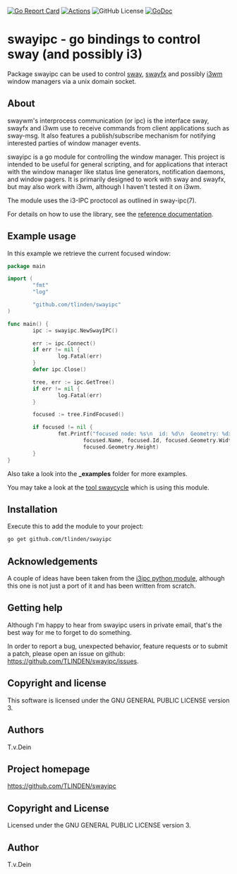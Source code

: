 [![Go Report Card](https://goreportcard.com/badge/github.com/tlinden/swayipc)](https://goreportcard.com/report/github.com/tlinden/swayipc) 
[![Actions](https://github.com/tlinden/swayipc/actions/workflows/ci.yaml/badge.svg)](https://github.com/tlinden/swayipc/actions)
![GitHub License](https://img.shields.io/github/license/tlinden/swayipc)
[![GoDoc](https://godoc.org/github.com/tlinden/swayipc?status.svg)](https://godoc.org/github.com/tlinden/swayipc)

# swayipc - go bindings to control sway (and possibly i3)

Package swayipc can be used to control [sway](https://swaywm.org/),
[swayfx](https://github.com/WillPower3309/swayfx) and possibly
[i3wm](http://i3wm.org/) window managers via a unix domain socket.

## About

swaywm's interprocess  communication (or  ipc) is the  interface sway,
swayfx and i3wm use to  receive commands from client applications such
as  sway-msg.   It  also  features  a  publish/subscribe  mechanism  for
notifying interested parties of window manager events.

swayipc is a go module for  controlling the window manager. This project
is intended to  be useful for general scripting,  and for applications
that interact  with the  window manager  like status  line generators,
notification daemons, and window pagers. It is primarily designed to
work with sway and swayfx, but may also work with i3wm, although I
haven't tested it on i3wm.

The module uses the i3-IPC proctocol as outlined in sway-ipc(7).

For details on how to use the library, see the
[reference documentation](https://godoc.org/github.com/tlinden/swayipc).

## Example usage

In this example we retrieve the current focused window:

```go
package main

import (
        "fmt"
        "log"

        "github.com/tlinden/swayipc"
)

func main() {
        ipc := swayipc.NewSwayIPC()

        err := ipc.Connect()
        if err != nil {
                log.Fatal(err)
        }
        defer ipc.Close()

        tree, err := ipc.GetTree()
        if err != nil {
                log.Fatal(err)
        }

        focused := tree.FindFocused()

        if focused != nil {
                fmt.Printf("focused node: %s\n  id: %d\n  Geometry: %dx%d\n",
                        focused.Name, focused.Id, focused.Geometry.Width,
                        focused.Geometry.Height)
        }
}
```

Also take a look into the **_examples** folder for more examples.

You may take a look at the [tool swaycycle](https://github.com/tlinden/swaycycle)
which is using this module.

## Installation

Execute this to add the module to your project:
```sh
go get github.com/tlinden/swayipc
```

## Acknowledgements

A  couple   of  ideas   have  been  taken   from  the   [i3ipc  python
module](https://github.com/altdesktop/i3ipc-python/),   although  this
one is not just a port of it and has been written from scratch.

## Getting help

Although I'm happy to hear from swayipc users in private email, that's the
best way for me to forget to do something.

In order to report a bug,  unexpected behavior, feature requests or to
submit    a    patch,    please    open   an    issue    on    github:
https://github.com/TLINDEN/swayipc/issues.

## Copyright and license

This software is licensed under the GNU GENERAL PUBLIC LICENSE version 3.

## Authors

T.v.Dein <tom AT vondein DOT org>

## Project homepage

https://github.com/TLINDEN/swayipc

## Copyright and License

Licensed under the GNU GENERAL PUBLIC LICENSE version 3.

## Author

T.v.Dein <tom AT vondein DOT org>


